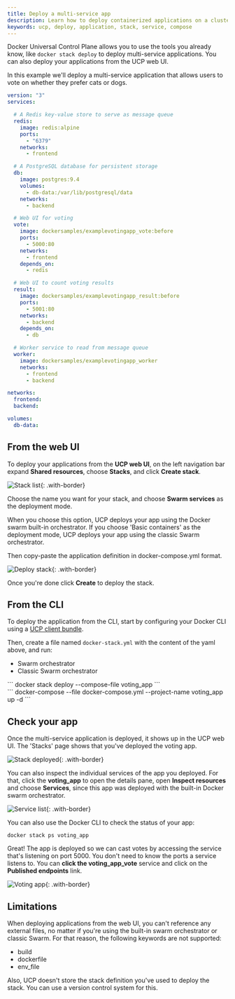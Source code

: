 ```yaml
---
title: Deploy a multi-service app
description: Learn how to deploy containerized applications on a cluster, with Docker Universal Control Plane.
keywords: ucp, deploy, application, stack, service, compose
---
```


Docker Universal Control Plane allows you to use the tools you already know,
like `docker stack deploy` to deploy multi-service applications. You can
also deploy your applications from the UCP web UI.

In this example we'll deploy a multi-service application that allows users to
vote on whether they prefer cats or dogs.

```yaml
version: "3"
services:

  # A Redis key-value store to serve as message queue
  redis:
    image: redis:alpine
    ports:
      - "6379"
    networks:
      - frontend

  # A PostgreSQL database for persistent storage
  db:
    image: postgres:9.4
    volumes:
      - db-data:/var/lib/postgresql/data
    networks:
      - backend

  # Web UI for voting
  vote:
    image: dockersamples/examplevotingapp_vote:before
    ports:
      - 5000:80
    networks:
      - frontend
    depends_on:
      - redis

  # Web UI to count voting results
  result:
    image: dockersamples/examplevotingapp_result:before
    ports:
      - 5001:80
    networks:
      - backend
    depends_on:
      - db

  # Worker service to read from message queue
  worker:
    image: dockersamples/examplevotingapp_worker
    networks:
      - frontend
      - backend

networks:
  frontend:
  backend:

volumes:
  db-data:
```

## From the web UI

To deploy your applications from the **UCP web UI**, on the left navigation bar
expand **Shared resources**, choose **Stacks**, and click **Create stack**.

![Stack list](../images/deploy-multi-service-app-1.png){: .with-border}

Choose the name you want for your stack, and choose **Swarm services** as the
deployment mode.

When you choose this option, UCP deploys your app using the
Docker swarm built-in orchestrator. If you choose 'Basic containers' as the
deployment mode, UCP deploys your app using the classic Swarm orchestrator.

Then copy-paste the application definition in docker-compose.yml format.

![Deploy stack](../images/deploy-multi-service-app-2.png){: .with-border}

Once you're done click **Create** to deploy the stack.

## From the CLI

To deploy the application from the CLI, start by configuring your Docker
CLI using a [UCP client bundle](../user-access/cli.md).

Then, create a file named `docker-stack.yml` with the content of the yaml above,
and run:


<ul class="nav nav-tabs">
  <li class="active"><a data-toggle="tab" data-target="#tab1">Swarm orchestrator</a></li>
  <li><a data-toggle="tab" data-target="#tab2">Classic Swarm orchestrator</a></li>
</ul>
<div class="tab-content">
  <div id="tab1" class="tab-pane fade in active" markdown="1">
```
docker stack deploy --compose-file voting_app
```
  </div>
  <div id="tab2" class="tab-pane fade" markdown="1">
```
docker-compose --file docker-compose.yml --project-name voting_app up -d
```
  </div>
</div>


## Check your app

Once the multi-service application is deployed, it shows up in the UCP web UI.
The 'Stacks' page shows that you've deployed the voting app.

![Stack deployed](../images/deploy-multi-service-app-3.png){: .with-border}

You can also inspect the individual services of the app you deployed. For that,
click the **voting_app** to open the details pane, open **Inspect resources** and
choose **Services**, since this app was deployed with the built-in Docker swarm
orchestrator.

![Service list](../images/deploy-multi-service-app-4.png){: .with-border}

You can also use the Docker CLI to check the status of your app:

```
docker stack ps voting_app
```

Great! The app is deployed so we can cast votes by accessing the service that's
listening on port 5000.
You don't need to know the ports a service listens to. You can
**click the voting_app_vote** service and click on the **Published endpoints**
link.

![Voting app](../images/deploy-multi-service-app-5.png){: .with-border}

## Limitations

When deploying applications from the web UI, you can't reference any external
files, no matter if you're using the built-in swarm orchestrator or classic
Swarm. For that reason, the following keywords are not supported:

* build
* dockerfile
* env_file

Also, UCP doesn't store the stack definition you've used to deploy the stack.
You can use a version control system for this.

